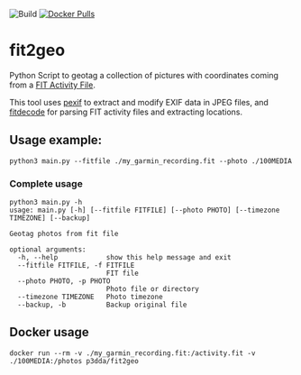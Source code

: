 ![Build](https://github.com/p3dda/fit2geo/actions/workflows/build_images.yml/badge.svg)
[![Docker Pulls](https://img.shields.io/docker/pulls/p3dda/fit2geo.svg)](https://hub.docker.com/r/p3dda/fit2geo/)

# fit2geo
Python Script to geotag a collection of pictures with coordinates coming from a [FIT Activity File](https://developer.garmin.com/fit/file-types/activity/).

This tool uses [pexif](https://github.com/bennoleslie/pexif) to extract and modify EXIF data in JPEG files, and [fitdecode](https://github.com/polyvertex/fitdecode) for parsing FIT activity files and extracting locations.

## Usage example:

```
python3 main.py --fitfile ./my_garmin_recording.fit --photo ./100MEDIA
```

### Complete usage 
```
python3 main.py -h
usage: main.py [-h] [--fitfile FITFILE] [--photo PHOTO] [--timezone TIMEZONE] [--backup]

Geotag photos from fit file

optional arguments:
  -h, --help            show this help message and exit
  --fitfile FITFILE, -f FITFILE
                        FIT file
  --photo PHOTO, -p PHOTO
                        Photo file or directory
  --timezone TIMEZONE   Photo timezone
  --backup, -b          Backup original file
```

## Docker usage
```
docker run --rm -v ./my_garmin_recording.fit:/activity.fit -v ./100MEDIA:/photos p3dda/fit2geo 
